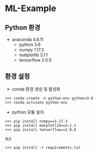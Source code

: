 # ML-Example

## Python 환경

- anaconda 4.6.11
  - python 3.6
  - numpy 1.17.3
  - matplotlib 3.1.1
  - tensorflow 2.0.0



## 환경 설정

- conda 환경 생성 및 활성화

```
>>> conda create -n python-env python=3.6
>>> conda activate python-env
```



- python 모듈 설치

```
>>> pip install numpy==1.17.3
>>> pip install matplotlib==3.1.1
>>> pip install tensorflow==2.0.0

혹은

>>> pip install -r requirements.txt
```

